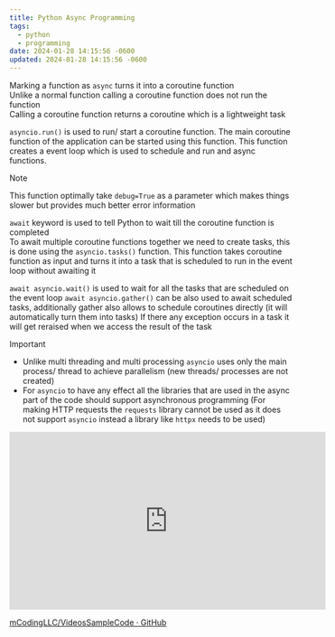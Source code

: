 ```yaml
---
title: Python Async Programming
tags:
  - python
  - programming
date: 2024-01-28 14:15:56 -0600
updated: 2024-01-28 14:15:56 -0600
---
```


Marking a function as `async` turns it into a coroutine function  
Unlike a normal function calling a coroutine function does not run the function  
Calling a coroutine function returns a coroutine which is a lightweight task

`asyncio.run()` is used to run/ start a coroutine function. The main coroutine function of the application can be started using this function. This function creates a event loop which is used to schedule and run and async functions. 

> [!NOTE]
> This function optimally take `debug=True` as a parameter which makes things slower but provides much better error information  

`await` keyword is used to tell Python to wait till the coroutine function is completed  
To await multiple coroutine functions together we need to create tasks, this is done using the  `asyncio.tasks()` function. This function takes coroutine function as input and turns it into a task that is scheduled to run in the event loop without awaiting it

`await asyncio.wait()` is used to wait for all the tasks that are scheduled on the event loop
`await asyncio.gather()` can be also used to await scheduled tasks, additionally gather also allows to schedule coroutines directly (it will automatically turn them into tasks)
If there any exception occurs in a task it will get reraised when we access the result of the task

> [!IMPORTANT]
> - Unlike multi threading and multi processing `asyncio` uses only the main process/ thread to achieve parallelism (new threads/ processes are not created)
> - For `asyncio` to have any effect all the libraries that are used in the async part of the code should support asynchronous programming (For making HTTP requests the `requests` library cannot be used as it does not support `asyncio` instead a library like `httpx` needs to be used)

<iframe width="560" height="315" src="https://www.youtube-nocookie.com/embed/ftmdDlwMwwQ?si=8uRAqPGnRlbNBCFp" title="YouTube video player" frameborder="0" allow="accelerometer; autoplay; clipboard-write; encrypted-media; gyroscope; picture-in-picture; web-share" allowfullscreen></iframe>
 
[mCodingLLC/VideosSampleCode · GitHub](https://github.com/mCodingLLC/VideosSampleCode/tree/master/videos/117_hello_async)
